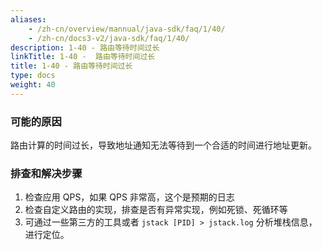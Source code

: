 ```yaml
---
aliases:
    - /zh-cn/overview/mannual/java-sdk/faq/1/40/
    - /zh-cn/docs3-v2/java-sdk/faq/1/40/
description: 1-40 - 路由等待时间过长
linkTitle: 1-40 -  路由等待时间过长
title: 1-40 - 路由等待时间过长
type: docs
weight: 40
---
```







### 可能的原因

路由计算的时间过长，导致地址通知无法等待到一个合适的时间进行地址更新。

### 排查和解决步骤

1. 检查应用 QPS，如果 QPS 非常高，这个是预期的日志
2. 检查自定义路由的实现，排查是否有异常实现，例如死锁、死循环等
3. 可通过一些第三方的工具或者 `jstack [PID] > jstack.log` 分析堆栈信息，进行定位。